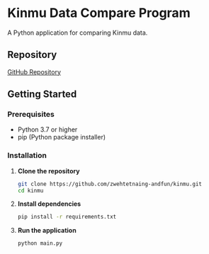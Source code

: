 # Kinmu Data Compare Program

A Python application for comparing Kinmu data.

## Repository

[GitHub Repository](https://github.com/zwehtetnaing-andfun/kinmu)

## Getting Started

### Prerequisites

- Python 3.7 or higher
- pip (Python package installer)

### Installation

1. **Clone the repository**
   ```bash
   git clone https://github.com/zwehtetnaing-andfun/kinmu.git
   cd kinmu
   ```

2. **Install dependencies**
   ```bash
   pip install -r requirements.txt
   ```

3. **Run the application**
   ```bash
   python main.py
   ```


